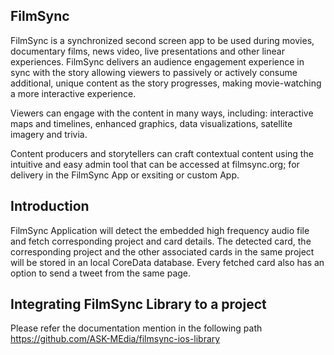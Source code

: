 ## FilmSync

FilmSync is a synchronized second screen app to be used during movies, documentary films, news video, live presentations and other linear experiences. FilmSync delivers an audience engagement experience in sync with the story allowing viewers to passively or actively consume additional, unique content as the story progresses, making movie-watching a more interactive experience. 

Viewers can engage with the content in many ways, including: interactive maps and timelines, enhanced graphics, data visualizations, satellite imagery and trivia.

Content producers and storytellers can craft contextual content using the intuitive and easy admin tool that can be accessed at filmsync.org; for delivery in the FilmSync App or exsiting or custom App. 

## Introduction

FilmSync Application will detect the embedded high frequency audio file and fetch corresponding project and card details. The detected card, the corresponding project and the other associated cards in the same project will be stored in an local CoreData database. Every fetched card also has an option to send a tweet from the same page.

## Integrating FilmSync Library to a project

Please refer the documentation mention in the following path
   https://github.com/ASK-MEdia/filmsync-ios-library

